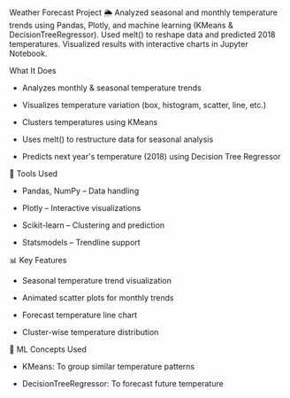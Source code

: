 Weather Forecast Project 🌦️
Analyzed seasonal and monthly temperature trends using Pandas, Plotly, and machine learning (KMeans & DecisionTreeRegressor). Used melt() to reshape data and predicted 2018 temperatures. Visualized results with interactive charts in Jupyter Notebook.

What It Does

* Analyzes monthly & seasonal temperature trends

* Visualizes temperature variation (box, histogram, scatter, line, etc.)

* Clusters temperatures using KMeans

* Uses melt() to restructure data for seasonal analysis

* Predicts next year's temperature (2018) using Decision Tree Regressor


🧰 Tools Used

* Pandas, NumPy – Data handling

* Plotly – Interactive visualizations

* Scikit-learn – Clustering and prediction

* Statsmodels – Trendline support


📊 Key Features

* Seasonal temperature trend visualization

* Animated scatter plots for monthly trends

* Forecast temperature line chart

* Cluster-wise temperature distribution

🧠 ML Concepts Used

* KMeans: To group similar temperature patterns

* DecisionTreeRegressor: To forecast future temperature
